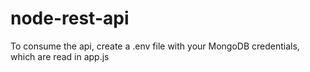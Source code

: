 # node-rest-api

To consume the api, create a .env file with your MongoDB credentials, which are read in app.js
